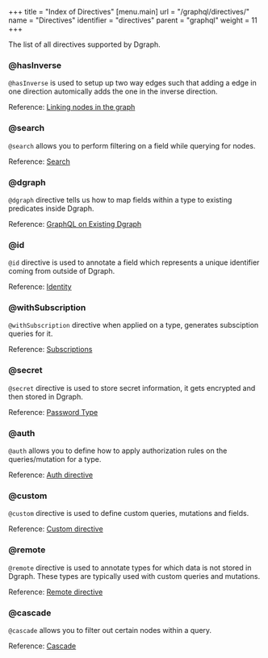 +++
title = "Index of Directives"
[menu.main]
  url = "/graphql/directives/"
  name = "Directives"
  identifier = "directives"
  parent = "graphql"
  weight = 11
+++

The list of all directives supported by Dgraph.

### @hasInverse

`@hasInverse` is used to setup up two way edges such that adding a edge in
one direction automically adds the one in the inverse direction.

Reference: [Linking nodes in the graph](/graphql/schema/graph-links)

### @search

`@search` allows you to perform filtering on a field while querying for nodes.

Reference: [Search](/graphql/schema/search)

### @dgraph

`@dgraph` directive tells us how to map fields within a type to existing predicates inside Dgraph.

Reference: [GraphQL on Existing Dgraph](/graphql/dgraph/)


### @id

`@id` directive is used to annotate a field which represents a unique identifier coming from outside
 of Dgraph.

Reference: [Identity](/graphql/schema/ids)

### @withSubscription

`@withSubscription` directive when applied on a type, generates subsciption queries for it.

Reference: [Subscriptions](/graphql/subscriptions)

### @secret

`@secret` directive is used to store secret information, it gets encrypted and then stored in Dgraph.

Reference: [Password Type](/graphql/schema/#password-type)

### @auth

`@auth` allows you to define how to apply authorization rules on the queries/mutation for a type.

Reference: [Auth directive](/graphql/authorization/directive)

### @custom

`@custom` directive is used to define custom queries, mutations and fields.

Reference: [Custom directive](/graphql/custom/directive)

### @remote

`@remote` directive is used to annotate types for which data is not stored in Dgraph. These types
are typically used with custom queries and mutations.

Reference: [Remote directive](/graphql/custom/directive)

### @cascade

`@cascade` allows you to filter out certain nodes within a query.

Reference: [Cascade](/graphql/queries/cascade)
